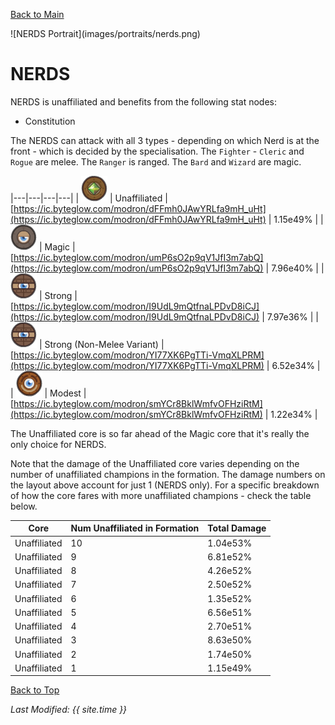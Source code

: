 [Back to Main](index.md)

<span id="nerds">
![NERDS Portrait](images/portraits/nerds.png)
</span>

# NERDS

NERDS is unaffiliated and benefits from the following stat nodes:

* Constitution

The NERDS can attack with all 3 types - depending on which Nerd is at the front - which is decided by the specialisation. The `Fighter` - `Cleric` and `Rogue` are melee. The `Ranger` is ranged. The `Bard` and `Wizard` are magic.

|---|---|---|---|
| ![Unaffiliated Core](images/core_6_unaffiliated.png) | Unaffiliated | [https://ic.byteglow.com/modron/dFFmh0JAwYRLfa9mH_uHt](https://ic.byteglow.com/modron/dFFmh0JAwYRLfa9mH_uHt) | 1.15e49% |
| ![Magic Core](images/core_4_magic.png) | Magic | [https://ic.byteglow.com/modron/umP6sO2p9qV1JfI3m7abQ](https://ic.byteglow.com/modron/umP6sO2p9qV1JfI3m7abQ) | 7.96e40% |
| ![Strong Core](images/core_2_strong.png) | Strong | [https://ic.byteglow.com/modron/I9UdL9mQtfnaLPDvD8iCJ](https://ic.byteglow.com/modron/I9UdL9mQtfnaLPDvD8iCJ) | 7.97e36% |
| ![Strong Core](images/core_2_strong.png) | Strong (Non-Melee Variant) | [https://ic.byteglow.com/modron/YI77XK6PgTTi-VmqXLPRM](https://ic.byteglow.com/modron/YI77XK6PgTTi-VmqXLPRM) | 6.52e34% |
| ![Modest Core](images/core_1_modest.png) | Modest | [https://ic.byteglow.com/modron/smYCr8BklWmfvOFHziRtM](https://ic.byteglow.com/modron/smYCr8BklWmfvOFHziRtM) | 1.22e34% |

The Unaffiliated core is so far ahead of the Magic core that it's really the only choice for NERDS.

Note that the damage of the Unaffiliated core varies depending on the number of unaffiliated champions in the formation. The damage numbers on the layout above account for just 1 (NERDS only). For a specific breakdown of how the core fares with more unaffiliated champions - check the table below.

| Core | Num Unaffiliated in Formation | Total Damage |
|---|---|---|
| Unaffiliated | 10 | 1.04e53% |
| Unaffiliated | 9 | 6.81e52% |
| Unaffiliated | 8 | 4.26e52% |
| Unaffiliated | 7 | 2.50e52% |
| Unaffiliated | 6 | 1.35e52% |
| Unaffiliated | 5 | 6.56e51% |
| Unaffiliated | 4 | 2.70e51% |
| Unaffiliated | 3 | 8.63e50% |
| Unaffiliated | 2 | 1.74e50% |
| Unaffiliated | 1 | 1.15e49% |

[Back to Top](#top)

*Last Modified: {{ site.time }}*